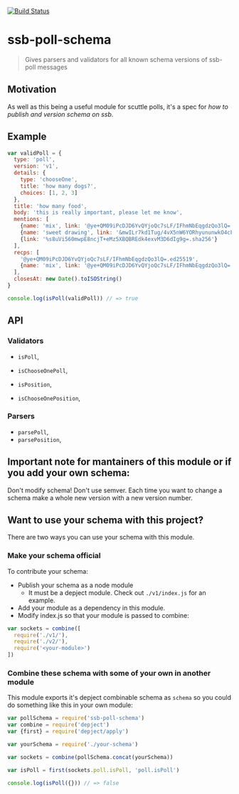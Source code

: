 [![Build Status](https://travis-ci.org/ssbc/ssb-poll-schema.svg?branch=master)](https://travis-ci.org/ssbc/ssb-poll-schema)

# ssb-poll-schema

> Gives parsers and validators for all known schema versions of ssb-poll messages

## Motivation

As well as this being a useful module for scuttle polls, it's a spec for _how to publish and version schema on ssb_.

## Example

```js
var validPoll = {
  type: 'poll',
  version: 'v1',
  details: {
    type: 'chooseOne',
    title: 'how many dogs?',
    choices: [1, 2, 3]
  },
  title: 'how many food',
  body: 'this is really important, please let me know',
  mentions: [
    {name: 'mix', link: '@ye+QM09iPcDJD6YvQYjoQc7sLF/IFhmNbEqgdzQo3lQ=.ed25519'},
    {name: 'sweet drawing', link: '&mwILr7kd1Tug/4vX5nW6YORhyununwkO4cF6jbiSyoA=.sha256'},
    {link: '%s8uVi560mwpE8ncjT+eMz5XBQBREdk4exvM3D6dIg9g=.sha256'}
  ],
  recps: [
    '@ye+QM09iPcDJD6YvQYjoQc7sLF/IFhmNbEqgdzQo3lQ=.ed25519',
    {name: 'mix', link: '@ye+QM09iPcDJD6YvQYjoQc7sLF/IFhmNbEqgdzQo3lQ=.ed25519'}
  ],
  closesAt: new Date().toISOString()
}

console.log(isPoll(validPoll)) // => true
```

## API

### Validators

- `isPoll`,
- `isChooseOnePoll`,

- `isPosition`,
- `isChooseOnePosition`,

### Parsers

- `parsePoll`,
- `parsePosition`,

## Important note for mantainers of this module or if you add your own schema:

Don't modify schema!
Don't use semver. Each time you want to change a schema make a whole new version with a new version number.

## Want to use your schema with this project? 

There are two ways you can use your schema with this module. 

### Make your schema official

To contribute your schema:

- Publish your schema as a node module
  - It must be a depject module. Check out `./v1/index.js` for an example. 
- Add your module as a dependency in this module. 
- Modify index.js so that your module is passed to combine:

```js
var sockets = combine([
  require('./v1/'),
  require('./v2/'),
  require('<your-module>') 
])
```

### Combine these schema with some of your own in another module

This module exports it's depject combinable schema as `schema` so you could do something like this in your own module:

```js
var pollSchema = require('ssb-poll-schema')
var combine = require('depject')
var {first} = require('depject/apply')

var yourSchema = require('./your-schema')

var sockets = combine(pollSchema.concat(yourSchema)) 

var isPoll = first(sockets.poll.isPoll, 'poll.isPoll')

console.log(isPoll({})) // => false
```

